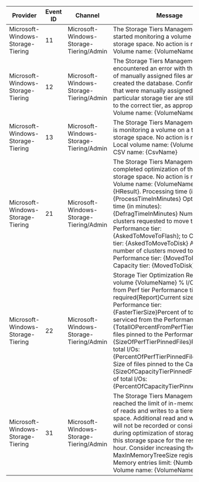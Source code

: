 Provider                           |  Event ID  |  Channel                                  |  Message
-----------------------------------|------------|-------------------------------------------|-------------------------------------------------------------------------------------------------------------------------------------------------------------------------------------------------------------------------------------------------------------------------------------------------------------------------------------------------------------------------------------------------------------------------------------------------------------------------------------------------------------------------------------------------------
Microsoft-Windows-Storage-Tiering  |  11        |  Microsoft-Windows-Storage-Tiering/Admin  |  The Storage Tiers Management service started monitoring a volume on a tiered storage space. No action is required.  Volume name: {VolumeName}.
Microsoft-Windows-Storage-Tiering  |  12        |  Microsoft-Windows-Storage-Tiering/Admin  |  The Storage Tiers Management service encountered an error with the database of manually assigned files and re-created the database. Confirm that files that were manually assigned to a particular storage tier are still assigned to the correct tier, as appropriate. Volume name: {VolumeName}.
Microsoft-Windows-Storage-Tiering  |  13        |  Microsoft-Windows-Storage-Tiering/Admin  |  The Storage Tiers Management service is monitoring a volume on a tiered storage space. No action is required.           Local volume name: {VolumeName}           CSV name: {CsvName}
Microsoft-Windows-Storage-Tiering  |  21        |  Microsoft-Windows-Storage-Tiering/Admin  |  The Storage Tiers Management service completed optimization of the tiered storage space. No action is required. Volume name: {VolumeName} Result: {HResult}.  Processing time (in minutes): {ProcessTimeInMinutes} Optimization time (in minutes): {DefragTimeInMinutes}  Number of clusters requested to move to Performance tier: {AskedToMoveToFlash}; to Capacity tier: {AskedToMoveToDisk}  Actual number of clusters moved to Performance tier: {MovedToFlash}; to Capacity tier: {MovedToDisk}
Microsoft-Windows-Storage-Tiering  |  22        |  Microsoft-Windows-Storage-Tiering/Admin  |  Storage Tier Optimization Report for volume {VolumeName}	% I/Os serviced from Perf tier		Performance tier size required{Report}Current size of the Performance tier: {FasterTierSize}Percent of total I/Os serviced from the Performance tier: {TotalIOPercentFromPerfTier}% Size of files pinned to the Performance tier: {SizeOfPerfTierPinnedFiles}Percent of total I/Os: {PercentOfPerfTierPinnedFilesIO}% Size of files pinned to the Capacity tier: {SizeOfCapacityTierPinnedFiles}Percent of total I/Os: {PercentOfCapacityTierPinnedFilesIO}%
Microsoft-Windows-Storage-Tiering  |  31        |  Microsoft-Windows-Storage-Tiering/Admin  |  The Storage Tiers Management service reached the limit of in-memory records of reads and writes to a tiered storage space. Additional read and write activity will not be recorded or considered during optimization of storage tiers on this storage space for the rest of the hour.  Consider increasing the MaxInMemoryTreeSize registry value. Memory entries limit: {NumberEntries} Volume name: {VolumeName}